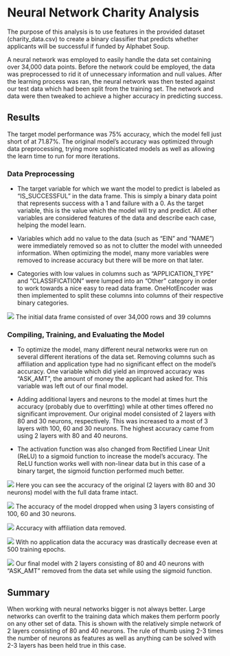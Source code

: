 # Neural Network Charity Analysis

The purpose of this analysis is to use features in the provided dataset (charity_data.csv) to create a binary classifier that predicts whether applicants will be successful if funded by Alphabet Soup. 

A neural network was employed to easily handle the data set containing over 34,000 data points. Before the network could be employed, the data was preprocessed to rid it of unnecessary information and null values. After the learning process was ran, the neural network was then tested against our test data which had been split from the training set. The network and data were then tweaked to achieve a higher accuracy in predicting success.

## Results 

The target model performance was 75% accuracy, which the model fell just short of at 71.87%. The original model’s accuracy was optimized through data preprocessing, trying more sophisticated models as well as allowing the learn time to run for more iterations.

### Data Preprocessing

* The target variable for which we want the model to predict is labeled as “IS_SUCCESSFUL” in the data frame. This is simply a binary data point that represents success with a 1 and failure with a 0. As the target variable, this is the value which the model will try and predict. All other variables are considered features of the data and describe each case, helping the model learn.

* Variables which add no value to the data (such as “EIN” and “NAME”) were immediately removed so as not to clutter the model with unneeded information. When optimizing the model, many more variables were removed to increase accuracy but there will be more on that later.

* Categories with low values in columns such as “APPLICATION_TYPE” and “CLASSIFICATION” were lumped into an “Other” category in order to work towards a nice easy to read data frame. OneHotEncoder was then implemented to split these columns into columns of their respective binary categories. 

![]( https://github.com/thomasstvr/Neural_Network_Charity_Analysis/blob/main/Resources/merged_df.png)
The initial data frame consisted of over 34,000 rows and 39 columns

### Compiling, Training, and Evaluating the Model

* To optimize the model, many different neural networks were run on several different iterations of the data set. Removing columns such as affiliation and application type had no significant effect on the model’s accuracy. One variable which did yield an improved accuracy was “ASK_AMT”, the amount of money the applicant had asked for. This variable was left out of our final model.

* Adding additional layers and neurons to the model at times hurt the accuracy (probably due to overfitting) while at other times offered no significant improvement. Our original model consisted of 2 layers with 80 and 30 neurons, respectively. This was increased to a most of 3 layers with 100, 60 and 30 neurons. The highest accuracy came from using 2 layers with 80 and 40 neurons. 

* The activation function was also changed from Rectified Linear Unit (ReLU) to a sigmoid function to increase the model’s accuracy. The ReLU function works well with non-linear data but in this case of a binary target, the sigmoid function performed much better. 

![]( https://github.com/thomasstvr/Neural_Network_Charity_Analysis/blob/main/Resources/original.png)
Here you can see the accuracy of the original (2 layers with 80 and 30 neurons) model with the full data frame intact.

![]( https://github.com/thomasstvr/Neural_Network_Charity_Analysis/blob/main/Resources/extra_layer_neurons.png)
The accuracy of the model dropped when using 3 layers consisting of 100, 60 and 30 neurons.

![]( https://github.com/thomasstvr/Neural_Network_Charity_Analysis/blob/main/Resources/no_affiliation.png)
Accuracy with affiliation data removed.

![]( https://github.com/thomasstvr/Neural_Network_Charity_Analysis/blob/main/Resources/no_application.png)
With no application data the accuracy was drastically decrease even at 500 training epochs.

![]( https://github.com/thomasstvr/Neural_Network_Charity_Analysis/blob/main/Resources/final.png)
Our final model with 2 layers consisting of 80 and 40 neurons with “ASK_AMT” removed from the data set while using the sigmoid function.

## Summary

When working with neural networks bigger is not always better. Large networks can overfit to the training data which makes them perform poorly on any other set of data. This is shown with the relatively simple network of 2 layers consisting of 80 and 40 neurons. The rule of thumb using 2-3 times the number of neurons as features as well as anything can be solved with 2-3 layers has been held true in this case.
